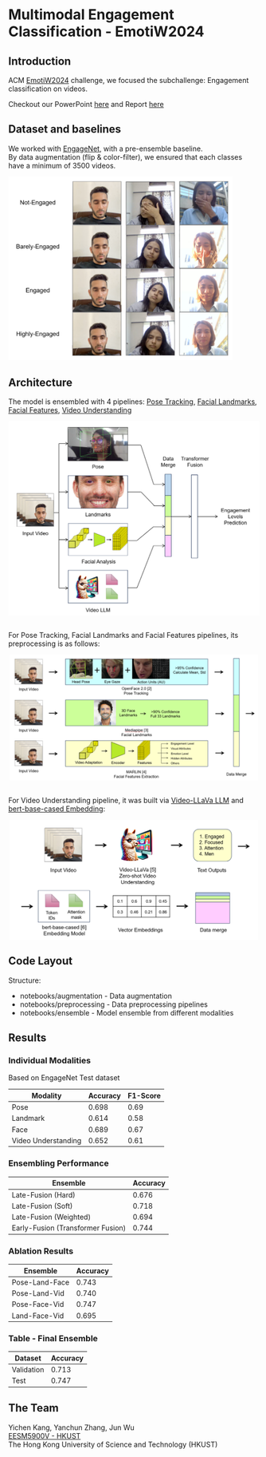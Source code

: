 # Multimodal Engagement Classification - EmotiW2024

## Introduction
ACM [EmotiW2024](https://sites.google.com/view/emotiw2024/home) challenge, we focused the subchallenge: Engagement classification on videos.  

Checkout our PowerPoint [here](Presentation.pdf) and Report [here](Final%20Report.pdf)

## Dataset and baselines
We worked with [EngageNet](https://github.com/engagenet/engagenet_baselines), with a pre-ensemble baseline.  
By data augmentation (flip & color-filter), we ensured that each classes have a minimum of 3500 videos.

<div style="vertical-align:middle"><img src="images/figure1.png" alt="Dataset" width="450px" text-align="center">
</div>

## Architecture
The model is ensembled with 4 pipelines: [Pose Tracking](https://github.com/TadasBaltrusaitis/OpenFace), [Facial Landmarks](https://github.com/google-ai-edge/mediapipe), [Facial Features](https://github.com/ControlNet/MARLIN), [Video Understanding](https://github.com/PKU-YuanGroup/Video-LLaVA)

<div style="text-align:center"><img src="images/figure2.png" alt="Model Architecture" width="550px" align="center">
</div>
<br />
  
For Pose Tracking, Facial Landmarks and Facial Features pipelines, its preprocessing is as follows:
<div style="text-align:center"><img src="images/figure3.png" alt="Model Architecture" width="500px" align="center">
</div>
<br />
  
For Video Understanding pipeline, it was built via [Video-LLaVa LLM](https://github.com/PKU-YuanGroup/Video-LLaVA) and [bert-base-cased Embedding](https://huggingface.co/google-bert/bert-base-cased):
<div style="text-align:center"><img src="images/figure4.png" alt="Model Architecture" width="500px" align="center">
</div>

## Code Layout
Structure: 
- notebooks/augmentation - Data augmentation
- notebooks/preprocessing - Data preprocessing pipelines
- notebooks/ensemble - Model ensemble from different modalities

## Results
### Individual Modalities
Based on EngageNet Test dataset

| Modality  | Accuracy | F1-Score
| ------------- | ------------- | ------------- |
| Pose | 0.698 | 0.69 |
| Landmark | 0.614 | 0.58 |
| Face | 0.689 | 0.67 |
| Video Understanding | 0.652 | 0.61 |

### Ensembling Performance
| Ensemble  | Accuracy
| ------------- | ------------- |
| Late-Fusion (Hard) | 0.676 |
| Late-Fusion (Soft) | 0.718 |
| Late-Fusion (Weighted) | 0.694 |
| Early-Fusion (Transformer Fusion) | 0.744 |

### Ablation Results
| Ensemble  | Accuracy
| ------------- | ------------- |
| Pose-Land-Face  | 0.743 |
| Pose-Land-Vid  | 0.740 |
| Pose-Face-Vid  | 0.747 |
| Land-Face-Vid | 0.695 |

### Table - Final Ensemble
| Dataset  | Accuracy
| ------------- | -------------
| Validation | 0.713 |
| Test | 0.747 |

## The Team
Yichen Kang, Yanchun Zhang, Jun Wu  
[EESM5900V - HKUST](https://cqf.io/EESM5900V/)  
The Hong Kong University of Science and Technology (HKUST)
